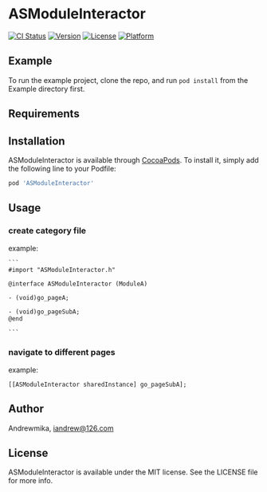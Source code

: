 # ASModuleInteractor

[![CI Status](https://img.shields.io/travis/Andrewmika/ASModuleInteractor.svg?style=flat)](https://travis-ci.org/Andrewmika/ASModuleInteractor)
[![Version](https://img.shields.io/cocoapods/v/ASModuleInteractor.svg?style=flat)](https://cocoapods.org/pods/ASModuleInteractor)
[![License](https://img.shields.io/cocoapods/l/ASModuleInteractor.svg?style=flat)](https://cocoapods.org/pods/ASModuleInteractor)
[![Platform](https://img.shields.io/cocoapods/p/ASModuleInteractor.svg?style=flat)](https://cocoapods.org/pods/ASModuleInteractor)

## Example

To run the example project, clone the repo, and run `pod install` from the Example directory first.

## Requirements

## Installation

ASModuleInteractor is available through [CocoaPods](https://cocoapods.org). To install
it, simply add the following line to your Podfile:

```ruby
pod 'ASModuleInteractor'
```

## Usage
### create category file
example:

    ```
    #import "ASModuleInteractor.h"
    
    @interface ASModuleInteractor (ModuleA)
    
    - (void)go_pageA;
    
    - (void)go_pageSubA;
    @end

    ```

### navigate to different pages
example:

```
[[ASModuleInteractor sharedInstance] go_pageSubA];

```

## Author

Andrewmika, iandrew@126.com

## License

ASModuleInteractor is available under the MIT license. See the LICENSE file for more info.
